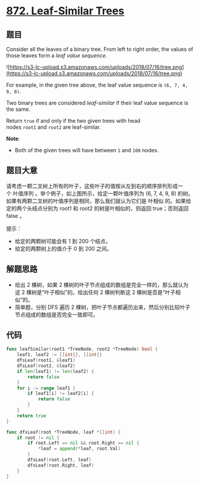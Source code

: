 # [872. Leaf-Similar Trees](https://leetcode.com/problems/leaf-similar-trees/)



## 题目

Consider all the leaves of a binary tree. From left to right order, the values of those leaves form a *leaf value sequence.*

![https://s3-lc-upload.s3.amazonaws.com/uploads/2018/07/16/tree.png](https://s3-lc-upload.s3.amazonaws.com/uploads/2018/07/16/tree.png)

For example, in the given tree above, the leaf value sequence is `(6, 7, 4, 9, 8)`.

Two binary trees are considered *leaf-similar* if their leaf value sequence is the same.

Return `true` if and only if the two given trees with head nodes `root1` and `root2` are leaf-similar.

**Note**:

- Both of the given trees will have between `1` and `100` nodes.

## 题目大意

请考虑一颗二叉树上所有的叶子，这些叶子的值按从左到右的顺序排列形成一个 叶值序列 。举个例子，如上图所示，给定一颗叶值序列为 (6, 7, 4, 9, 8) 的树。如果有两颗二叉树的叶值序列是相同，那么我们就认为它们是 叶相似 的。如果给定的两个头结点分别为 root1 和 root2 的树是叶相似的，则返回 true；否则返回 false 。

提示：

- 给定的两颗树可能会有 1 到 200 个结点。
- 给定的两颗树上的值介于 0 到 200 之间。

## 解题思路

- 给出 2 棵树，如果 2 棵树的叶子节点组成的数组是完全一样的，那么就认为这 2 棵树是“叶子相似”的。给出任何 2 棵树判断这 2 棵树是否是“叶子相似”的。
- 简单题，分别 DFS 遍历 2 棵树，把叶子节点都遍历出来，然后分别比较叶子节点组成的数组是否完全一致即可。

## 代码

```go
func leafSimilar(root1 *TreeNode, root2 *TreeNode) bool {
    leaf1, leaf2 := []int{}, []int{}
    dfsLeaf(root1, &leaf1)
    dfsLeaf(root2, &leaf2)
    if len(leaf1) != len(leaf2) {
        return false
    }
    for i := range leaf1 {
        if leaf1[i] != leaf2[i] {
            return false
        }
    }
    return true
}

func dfsLeaf(root *TreeNode, leaf *[]int) {
    if root != nil {
        if root.Left == nil && root.Right == nil {
            *leaf = append(*leaf, root.Val)
        }
        dfsLeaf(root.Left, leaf)
        dfsLeaf(root.Right, leaf)
    }
}
```